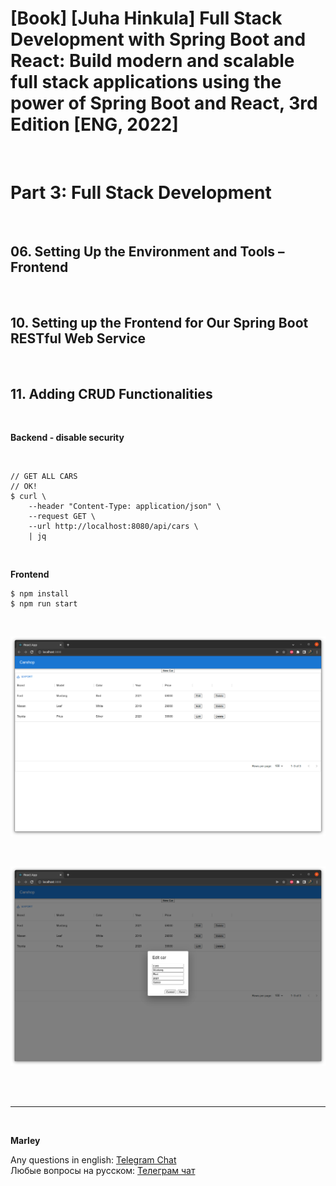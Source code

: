 # [Book] [Juha Hinkula] Full Stack Development with Spring Boot and React: Build modern and scalable full stack applications using the power of Spring Boot and React, 3rd Edition [ENG, 2022]

<br/>

# Part 3: Full Stack Development

<br/>

## 06. Setting Up the Environment and Tools – Frontend

<br/>


## 10. Setting up the Frontend for Our Spring Boot RESTful Web Service

<br/>


## 11. Adding CRUD Functionalities


<br/>

**Backend - disable security**

<br/>

```
// GET ALL CARS
// OK!
$ curl \
    --header "Content-Type: application/json" \
    --request GET \
    --url http://localhost:8080/api/cars \
    | jq
```


<br/>

**Frontend**

```
$ npm install
$ npm run start
```

<br/>

![Application](/img/ch11-pic01.png?raw=true)

<br/>

![Application](/img/ch11-pic02.png?raw=true)

<br/><br/>

---

<br/>

**Marley**

Any questions in english: <a href="https://javadev.org/chat/">Telegram Chat</a>  
Любые вопросы на русском: <a href="https://javadev.ru/chat/">Телеграм чат</a>